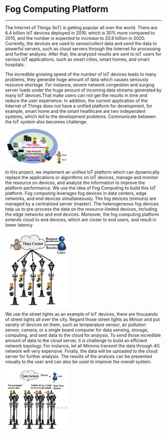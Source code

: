 # Fog Computing Platform

---

The Internet of Things \(IoT\) is getting popular all over the world. There are 6.4 billion IoT devices deployed in 2016, which is 30% more compared to 2015, and the number is expected to increase to 20.8 billion in 2020. Currently, the devices are used to sense/collect data and send the data to powerful servers, such as cloud servers through the Internet for processing and further analysis. After that, the analyzed results are sent to IoT users for various IoT applications, such as smart cities, smart homes, and smart hospitals.

The incredible growing speed of the number of IoT devices leads to many problems, they generate huge amount of data which causes seriously resource shortage. For instance, severe network congestion and surging server loads under the huge amount of incoming data streams generated by many IoT devices.That make users can not get the results in time and reduce the user experience. In addition, the current application of the Internet of Things does not have a unified platform for development, for example, smart home and the smart healthcare are two independent systems, which led to the development problems. Communicate between the IoT system also becomes challenge.

<img src="/assets/fog architecture.png" width="200"/>

In this project, we implement an unified IoT platform which can dynamically replace the applications or algorithms on IoT devices, manage and monitor the resource on devices, and analyze the information to improve the platform performance. We use the idea of Fog Computing to build this IoT platform. Fog computing leverages fog devices in data centers, edge networks, and end devices simultaneously. The fog devices \(minions\) are managed by a centralized server \(master\). The heterogeneous fog devices help us to pre-process the data on the resource-limited devices, including the edge networks and end devices. Moreover, the fog computing platform extends cloud to end devices, which are closer to end users, and result in lower latency


<img src="/assets/streetlight.png" width="200"/>

We use the street lights as an example of IoT devices, there are thousands of street lights all over the city. Regard those street lights as Minion and put variety of devices on them, such as temperature sensor, air pollution sensor, camera, or a single board computer for data sensing, storage, computing, and sent data to the cloud for analysis. To send those incredible amount of data to the cloud server, it is challenge to build an efficient network topology. For instance, let all Minions transmit the data through 4G network will very expensive. Finally, the data will be uploaded to the cloud server for further analysis. The results of the analysis can be presented visually to the user and can also be used to improve the overall system.

<img src="/assets/streetlight2.png" width="200"/>